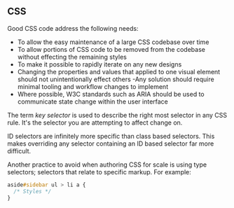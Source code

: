 ## CSS
Good CSS code address the following needs:
- To allow the easy maintenance of a large CSS codebase over time
- To allow portions of CSS code to be removed from the codebase without effecting
the remaining styles
- To make it possible to rapidly iterate on any new designs
- Changing the properties and values that applied to one visual element should not
unintentionally effect others
-Any solution should require minimal tooling and workflow changes to
implement
- Where possible, W3C standards such as ARIA should be used to communicate
state change within the user interface

The term *key selector* is used to describe the right most selector in any CSS
rule. It's the selector you are attempting to affect change on.

ID selectors are infinitely more specific than
class based selectors. This makes overriding any selector containing an ID based selector far
more difficult.

Another practice to avoid when authoring CSS for scale is using type selectors; selectors
that relate to specific markup. For example:
```css
aside#sidebar ul > li a {
  /* Styles */
}
```

